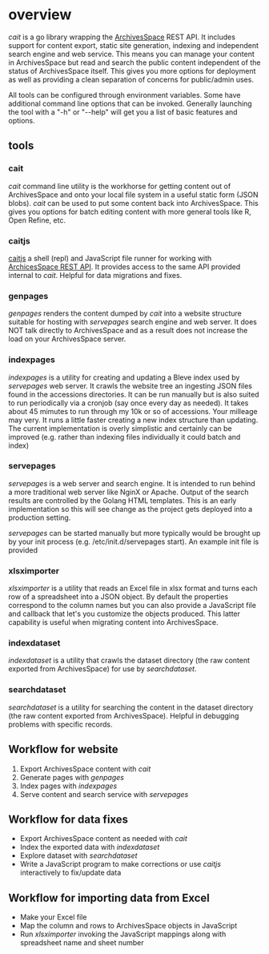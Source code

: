 
# overview

_cait_ is a go library wrapping the [ArchivesSpace](http://archivesspace.org) REST API.  It includes support for content export, static site generation, indexing and independent search engine and web service.  This means you can manage your content in ArchivesSpace but read and search the public content independent of the status of ArchivesSpace itself.  This gives you more options for deployment as well as providing a clean separation of concerns for public/admin uses.

All tools can be configured through environment variables. Some have additional command line options that can be invoked.  Generally launching the tool with a "-h" or "--help" will get you a list of basic features and options.

## tools

### cait

_cait_ command line utility is the workhorse for getting content out of ArchivesSpace and onto your local file system in a useful static form (JSON blobs).  _cait_ can be used to put some content back into ArchivesSpace. This gives you options for batch editing content with more general tools like R, Open Refine, etc.

### caitjs

[caitjs](CAITJS-README.md) a shell (repl) and JavaScript file runner for working with [ArchicesSpace REST API](http://archivesspace.github.io/archivesspace/). It provides access to the same API provided internal to _cait_. Helpful for data migrations and fixes.

### genpages

_genpages_ renders the content dumped by _cait_ into a website structure suitable for hosting with _servepages_ search engine and web server.  It does NOT talk directly to ArchivesSpace and as a result does not increase the load on your ArchivesSpace server.

### indexpages

_indexpages_ is a utility for creating and updating a Bleve index used by _servepages_ web server.  It crawls the website tree an ingesting JSON files found in the accessions directories. It can be run manually but is also suited to run periodically via a cronjob (say once every day as needed).   It takes about 45 mimutes to run through my 10k or so of accessions. Your milleage may very. It runs a little faster creating a new index structure than updating.  The current implementation is overly simplistic and certainly can be improved (e.g. rather than indexing files individually it could batch and index)

### servepages

_servepages_ is a web server and search engine. It is intended to run behind a more traditional web server like NginX or Apache.  Output of the search results are controlled by the Golang HTML templates.  This is an early implementation so this will see change as the project gets deployed into a production setting.

_servepages_ can be started manually but more typically would be brought up by your init process (e.g. /etc/init.d/servepages start). An example init file is provided

### xlsximporter

_xlsximporter_ is a utility that reads an Excel file in xlsx format and turns each row of a spreadsheet into a JSON object. By default the properties correspond to the column names but you can also provide a JavaScript file and callback that let's you customize the objects produced. This latter capability is useful when migrating content into ArchivesSpace.

### indexdataset

_indexdataset_ is a utility that crawls the dataset directory (the raw content exported from ArchivesSpace) for use by _searchdataset_.

### searchdataset

_searchdataset_ is a utility for searching the content in the dataset directory (the raw content exported from ArchivesSpace).  Helpful in debugging problems with specific records.


## Workflow for website

1. Export ArchivesSpace content with _cait_
2. Generate pages with _genpages_
3. Index pages with _indexpages_
4. Serve content and search service with _servepages_

## Workflow for data fixes

+ Export ArchivesSpace content as needed with _cait_
+ Index the exported data with _indexdataset_
+ Explore dataset with _searchdataset_
+ Write a JavaScript program to make corrections or use _caitjs_ interactively to fix/update data

## Workflow for importing data from Excel

+ Make your Excel file
+ Map the column and rows to ArchivesSpace objects in JavaScript
+ Run _xlsximporter_ invoking the JavaScript mappings along with spreadsheet name and sheet number
